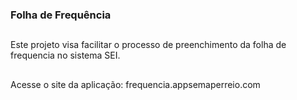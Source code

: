 ### Folha de Frequência
##
Este projeto visa facilitar o processo de preenchimento da folha de frequencia no sistema SEI.
##
Acesse o site da aplicação:
<a>frequencia.appsemaperreio.com</a>
